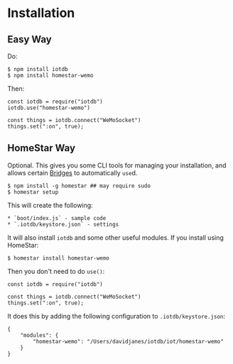 # Installation

## Easy Way

Do:

    $ npm install iotdb
    $ npm install homestar-wemo

Then:

    const iotdb = require("iotdb")
    iotdb.use("homestar-wemo")

    const things = iotdb.connect("WeMoSocket")
    things.set(":on", true);

## HomeStar Way

Optional. This gives you some CLI tools for managing your installation,
and allows certain [Bridges](./bridges.md) to automatically `use`d.

    $ npm install -g homestar ## may require sudo
    $ homestar setup

This will create the following:

    * `boot/index.js` - sample code
    * `.iotdb/keystore.json` - settings

It will also install `iotdb` and some other useful modules.
If you install using HomeStar:

    $ homestar install homestar-wemo

Then you don&apos;t need to do `use()`:

    const iotdb = require("iotdb")

    const things = iotdb.connect("WeMoSocket")
    things.set(":on", true);

It does this by adding the following configuration
to `.iotdb/keystore.json`:

    {
        "modules": {
            "homestar-wemo": "/Users/davidjanes/iotdb/iot/homestar-wemo"
        }
    }


